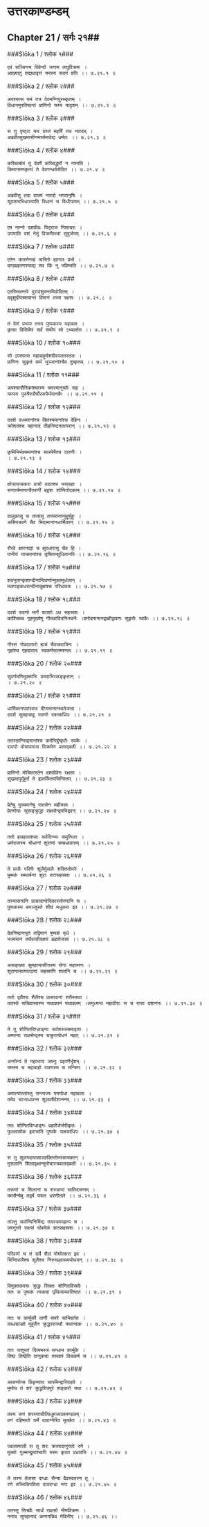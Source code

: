 उत्तरकाण्डम्डम्
===============================


## Chapter 21  / सर्गः २१##


###Slōka 1 / श्लोक १###


    एवं सञ्चिन्त्य विप्रेन्दो जगाम लघुविक्रमः ।
    आख्यातुं तद्यथावृत्तं यमस्य सदनं प्रति ।। ७.२१.१ ॥


###Slōka 2 / श्लोक २###


    अपश्यत्स यमं तत्र देवमग्निपुरस्कृतम् ।
    विधानमुपतिष्ठन्तं प्राणिनो यस्य यादृशम् ।। ७.२१.२ ॥


###Slōka 3 / श्लोक ३###


    स तु दृष्ट्वा यमः प्राप्तं महर्षिं तत्र नारदम् ।
    अब्रवीत्सुखमासीनमर्घ्यमावेद्य धर्मतः ।। ७.२१.३ ॥


###Slōka 4 / श्लोक ४###


    कच्चित्क्षेमं तु देवर्षे कच्चिद्धर्मो न नश्यति ।
    किमागमनकृत्यं ते देवगन्धर्वसेवित ।। ७.२१.४ ॥


###Slōka 5 / श्लोक ५###


    अब्रवीत्तु तदा वाक्यं नारदो भगवानृषिः ।
    श्रूयतामभिधास्यामि विधानं च विधीयताम् ।। ७.२१.५ ॥


###Slōka 6 / श्लोक ६###


    एष नाम्नो दशग्रीवः पितृराज निशाचरः ।
    उपयाति वशं नेतुं विक्रमैस्त्वां सुदुर्जयम् ।। ७.२१.६ ॥


###Slōka 7 / श्लोक ७###


    एतेन कारणेनाहं त्वरितो ह्यागतः प्रभो ।
    दण्डप्रहरणस्याद्य तव किं नु भविष्यति ।। ७.२१.७ ॥


###Slōka 8 / श्लोक ८###


    एतस्मिन्नन्तरे दुरादंशुमन्तमिवोदितम् ।
    ददृशुर्दीप्तमायान्तं विमानं तस्य रक्षसः ।। ७.२१.८ ॥


###Slōka 9 / श्लोक ९###


    तं देशं प्रभया तस्य पुष्पकस्य महाबलः ।
    कृत्वा वितिमिरं सर्वं समीपं सो ऽभ्यवर्तत ।। ७.२१.९ ॥


###Slōka 10 / श्लोक १०###


    सो ऽपश्यत्स महाबाहुर्दशग्रीवस्ततस्ततः ।
    प्राणिनः सुकृतं कर्म भुञ्जानांश्चैव दुष्कृतम् ।। ७.२१.१० ॥


###Slōka 11 / श्लोक ११###


    अपश्यत्सैनिकांश्चास्य यमस्यानुचरैः सह ।
    यमस्य पुरुषैरुग्रैर्घोररूपैर्भयानकैः ।। ७.२१.११ ॥


###Slōka 12 / श्लोक १२###


    ददर्श वध्यमानांश्च क्लिश्यमानांश्च देहिनः ।
    क्रोशतश्च महानादं तीव्रनिष्टनतत्परान् ।। ७.२१.१२ ॥


###Slōka 13 / श्लोक १३###


    कृमिभिर्भक्ष्यमाणांश्च सारमेयैश्च दारुणैः ।
    । ७.२१.१३ ॥


###Slōka 14 / श्लोक १४###


    क्षोत्रायासकरा वाचो वदतश्च भयावहाः ।
    सन्तार्यमाणान्वैतरणीं बहुशः शोणितोदकाम् ।। ७.२१.१४ ॥


###Slōka 15 / श्लोक १५###


    वालुकासु च तप्तासु तप्यमानान्मुहूर्मुहुः ।
    असिपत्रवने चैव भिद्यमानानधार्मिकान् ।। ७.२१.१५ ॥


###Slōka 16 / श्लोक १६###


    रौरवे क्षारनद्यां च क्षुरधारासु चैव हि ।
    पानीयं याचमानांश्च तृषितान्क्षुधितानपि ।। ७.२१.१६ ॥


###Slōka 17 / श्लोक १७###


    शवभूतान्कृशान्दीनान्विवर्णान्मुक्तमूर्धजान् ।
    मलपङ्कधरान्दीनान्रूक्षांश्च परिधावतः ।। ७.२१.१७ ॥


###Slōka 18 / श्लोक १८###


    ददर्श रावणो मार्गे शतशो ऽथ सहस्रशः ।
    कांश्चिच्च गृहमुख्येषु गीतवादित्रनिःस्वनैः ।प्रमोदमानानद्राक्षीद्रावणः सुकृतैः स्वकैः ।। ७.२१.१८ ॥


###Slōka 19 / श्लोक १९###


    गौरसं गोप्रदातारो ह्यन्नं चैवान्नदायिनः ।
    गृहांश्च गृहदातारः स्वकर्मफलमश्नतः ।। ७.२१.१९ ॥


###Slōka 20 / श्लोक २०###


    सुवर्णमणिमुक्ताभिः प्रमदाभिरलङ्कृतान् ।
    । ७.२१.२० ॥


###Slōka 21 / श्लोक २१###


    धार्मिकानपरांस्तत्र दीप्यमानान्स्वतेजसा ।
    ददर्श सुमहाबाहू रावणो राक्षसाधिपः ।। ७.२१.२१ ॥


###Slōka 22 / श्लोक २२###


    ततस्तान्भिद्यमानांश्च कर्मभिर्दुष्कृतैः स्वकैः ।
    रावणो मोचयामास विक्रमेण बलाद्बली ।। ७.२१.२२ ॥


###Slōka 23 / श्लोक २३###


    प्राणिनो मोचितास्तेन दशग्रीवेण रक्षसा ।
    सुखमापुर्मुहूर्तं ते ह्यतर्कितमचिन्तितम् ।। ७.२१.२३ ॥


###Slōka 24 / श्लोक २४###


    प्रेतेषु मुच्यमानेषु राक्षसेन महीयसा ।
    प्रेतगोपाः सुसङ्क्रुद्धा राक्षसेन्द्रमभिद्रवन् ।। ७.२१.२४ ॥


###Slōka 25 / श्लोक २५###


    ततो हलहलाशब्दः सर्वदिग्भ्यः समुत्थितः ।
    धर्मराजस्य योधानां शूराणां सम्प्रधावताम् ।। ७.२१.२५ ॥


###Slōka 26 / श्लोक २६###


    ते प्रासैः परिघैः शूलैर्मुसलैः शक्तितोमरैः ।
    पुष्पकं समवर्षन्त शूराः शतसहस्रशः ।। ७.२१.२६ ॥


###Slōka 27 / श्लोक २७###


    तस्यासनानि प्रासादान्वेदिकास्तोरणानि च ।
    पुष्पकस्य बभञ्जुस्ते शीघ्रं मधुकरा इव ।। ७.२१.२७ ॥


###Slōka 28 / श्लोक २८###


    देवनिष्ठानभूतं तद्विमानं पुष्पकं मृधे ।
    भज्यमानं तथैवासीदक्षयं ब्रह्मतेजसा ।। ७.२१.२८ ॥


###Slōka 29 / श्लोक २९###


    असङ्ख्या सुमहत्यासीत्तस्य सेना महात्मनः ।
    शूराणामग्रयातऽणां सहस्राणि शतानि च ।। ७.२१.२९ ॥


###Slōka 30 / श्लोक ३०###


    ततो वृक्षैश्च शैलैश्च प्रासादानां शतैस्तथा ।
    ततस्ते सचिवास्तस्य यथाकामं यथाबलम् ।अयुध्यन्त महावीराः स च राजा दशाननः ।। ७.२१.३० ॥


###Slōka 31 / श्लोक ३१###


    ते तु शोणितदिग्धाङ्गाः सर्वशस्त्रसमाहताः ।
    अमात्या राक्षसेन्द्रस्य चक्रुरायोधनं महत् ।। ७.२१.३१ ॥


###Slōka 32 / श्लोक ३२###


    अन्योन्यं ते महाभागा जघ्नुः प्रहरणैर्भृशम् ।
    यमस्य च महाबाहो रावणस्य च मन्त्रिणः ।। ७.२१.३२ ॥


###Slōka 33 / श्लोक ३३###


    अमात्यांस्तांस्तु सन्त्यज्य यमयोधा महाबलाः ।
    तमेव चाभ्यधावन्त शूलवर्षैर्दशाननम् ।। ७.२१.३३ ॥


###Slōka 34 / श्लोक ३४###


    ततः शोणितदिग्धाङ्गः प्रहारैर्जर्जरीकृतः ।
    फुल्लाशोक इवाभाति पुष्पके राक्षसाधिपः ।। ७.२१.३४ ॥


###Slōka 35 / श्लोक ३५###


    स तु शूलगदापासाञ्छक्तितोमरसायकान् ।
    मुसलानि शिलावृक्षान्मुमोचास्त्रबलाद्बली ।। ७.२१.३५ ॥


###Slōka 36 / श्लोक ३६###


    तरूणां च शिलानां च शस्त्राणां चातिदारुणम् ।
    यमसैन्येषु तद्वर्षं पपात धरणीतले ।। ७.२१.३६ ॥


###Slōka 37 / श्लोक ३७###


    तांस्तु सर्वान्विनिर्भिद्य तदस्त्रमपहत्य च ।
    जघ्नुस्ते राक्षसं घोरमेकं शतसहस्रशः ।। ७.२१.३७ ॥


###Slōka 38 / श्लोक ३८###


    परिवार्य च तं सर्वे शैलं मोघोत्करा इव ।
    भिन्दिपालैश्च शूलैश्च निरुच्छ्वासमपोथयन् ।। ७.२१.३८ ॥


###Slōka 39 / श्लोक ३९###


    विमुक्तकवचः क्रुद्धः सिक्तः शोणितविस्रवैः ।
    ततः स पुष्पकं त्यक्त्वा पृथिव्यामवतिष्ठत ।। ७.२१.३९ ॥


###Slōka 40 / श्लोक ४०###


    ततः स कार्मुकी वाणी समरे चाभिवर्तत ।
    लब्धसञ्ज्ञो मुहूर्तेन क्रुद्धस्तस्थौ यथान्तकः ।। ७.२१.४० ॥


###Slōka 41 / श्लोक ४१###


    ततः पाशुपतं दिव्यमस्त्रं सन्धाय कार्मुके ।
    तिष्ठ तिष्ठेति तानुक्त्वा तच्चापं विचकर्ष स ।। ७.२१.४१ ॥


###Slōka 42 / श्लोक ४२###


    आकर्णात्स विकृष्याथ चापमिन्द्रारिराहवे ।
    मुमोच तं शरं क्रुद्धस्त्रिपुरे शङ्करो यथा ।। ७.२१.४२ ॥


###Slōka 43 / श्लोक ४३###


    तस्य रूपं शरस्यासीत्विधूमज्वालमण्डलम् ।
    वनं दहिष्यतो घर्मे दावाग्नेरिव मूर्च्छतः ।। ७.२१.४३ ॥


###Slōka 44 / श्लोक ४४###


    ज्वालामाली स तु शरः क्रव्यादानुगतो रणे ।
    मुक्तो गुल्मान्द्रुमांश्चापि भस्म कृत्वा प्रधावति ।। ७.२१.४४ ॥


###Slōka 45 / श्लोक ४५###


    ते तस्य तेजसा दग्धाः सैन्या वैवस्वतस्य तु ।
    रणे तस्मिन्निपतिता दावदग्धा नगा इव ।। ७.२१.४५ ॥


###Slōka 46 / श्लोक ४६###


    ततस्तु सिचवैः सार्धं राक्षसो भीमविक्रमः ।
    ननाद सुमहानादं कम्पयन्निव मेदिनीम् ।। ७.२१.४६ ।।


